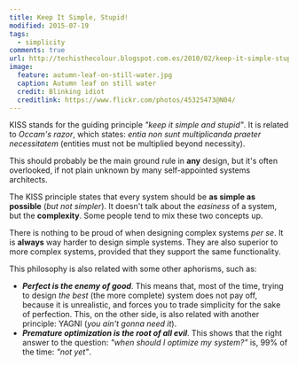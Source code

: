 ```yaml
---
title: Keep It Simple, Stupid!
modified: 2015-07-19
tags:
  - simplicity
comments: true
url: http://techisthecolour.blogspot.com.es/2010/02/keep-it-simple-stupid.html
image:
  feature: autumn-leaf-on-still-water.jpg
  caption: Autumn leaf on still water
  credit: Blinking idiot
  creditlink: https://www.flickr.com/photos/45325473@N04/
---
```


KISS stands for the guiding principle *"keep it simple and stupid"*. It is related to *Occam's razor*, which states: *entia non sunt multiplicanda praeter necessitatem* (entities must not be multiplied beyond necessity).

This should probably be the main ground rule in **any** design, but it's often overlooked, if not plain unknown by many self-appointed systems architects.

The KISS principle states that every system should be **as simple as possible** (*but not simpler*). It doesn't talk about the *easiness* of a system, but the **complexity**. Some people tend to mix these two concepts up.

There is nothing to be proud of when designing complex systems *per se*. It is **always** way harder to design simple systems. They are also superior to more complex systems, provided that they support the same functionality.

This philosophy is also related with some other aphorisms, such as:

* ***Perfect is the enemy of good***. This means that, most of the time, trying to design *the best* (the more complete) system does not pay off, because it is unrealistic, and forces you to trade simplicity for the sake of perfection. This, on the other side, is also related with another principle: YAGNI (*you ain't gonna need it*).
* ***Premature optimization is the root of all evil***. This shows that the right answer to the question: *"when should I optimize my system?"* is, 99% of the time: *"not yet"*.

